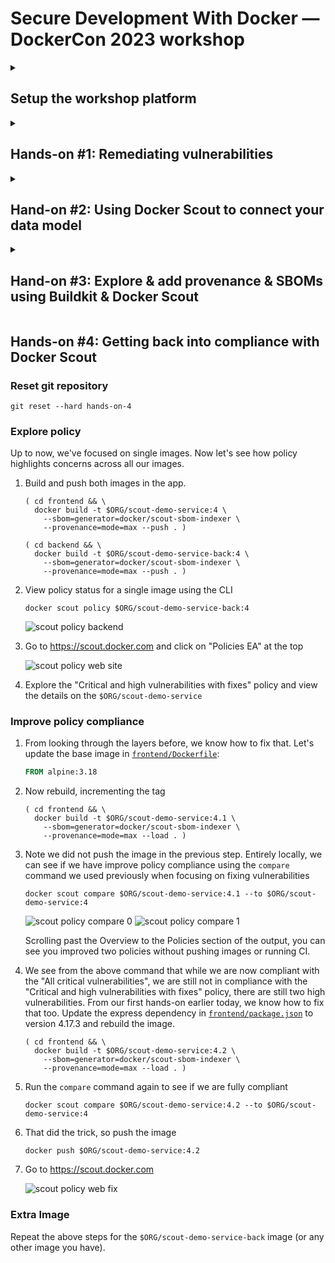 # Secure Development With Docker &mdash; DockerCon 2023 workshop

<details><summary><h2>Setup the workshop platform</h2></summary>

### Requirements

- git
- Docker Desktop 4.24.0 or greater
- Docker Hub account `$ORG`

Docker Desktop must be configured to use containerd.  In Docker Desktop, go to
the Settings (⚙️ icon) &gt; Features in development and make sure the box next
to "Use containerd for pulling and storing images". If you changed the setting,
click the "Apply & Restart" button.

![Docker Desktop settings](./ss/desktop-containerd.png)

### Prerequisites

> *Conventions:*
> `$ORG` is the name of the Docker Hub account you will use.
> It can be a personal or a team one. Better if you have full ownership on it.

1. Clone the repository on your local machine
2. (optional) export `ORG` environment variable so you can more easily copy/paste commands

   ```console
   export ORG=<your organization namespace>
   ```
3. Configure organization for Docker Scout

   ```console
   docker scout config organization $ORG
   ```
4. Copy `env.dist` file to `.env`
5. Edit `.env` and set `NAMESPACE` to `$ORG`
6. Enroll your organization to Docker Scout

   ```console
   docker scout enroll $ORG
   ```
7. Checkout Hands-On #1

   ```console
   git checkout hands-on-1
   ```
8. Build demo images

   ```console
   docker compose --profile images build
   ```

   > This command will build two images we will explore.
   > To know more about how they are built look at
   > [`./docker-compose.yml`](./docker-compose.yml) and
   > [`./backend/Dockerfile`](./backend/Dockerfile) that
   > contains the build definitions.

   > In case of network issues, you can also build the following
   > image that is prebuilt and don't need extra dependencies.

   ```console
   docker compose --profile low_network build
   ```
</details>

<details><summary><h2>Hands-on #1: Remediating vulnerabilities</h2></summary>

### Reset git repository

```console
git reset --hard hands-on-1
```

### Base Image Fix (Docker Desktop)

1. Open Docker Desktop and select the image `$ORG/scout-demo-service:v1`

   ![](./ss/layer_view_scout-demo-service_v1.png)
2. Take the time to explore the different information displayed on this page

   - Image hierarchy, layers and the Images tab
   - Vulnerabilities
   - Packages

3. Select your base image and explore vulnerabilities specific to the base image.
   Then select "Recommendations for base image…" in the "Recommended fixes"
   dropdown in the upper right portion of the window.

   ![](./ss/select-base-image.png)

4. Select _Change base image_ and set the current image to 3.14

   ![](./ss/change-base-image.png)

5. Open [`frontend/Dockerfile`](./frontend/Dockerfile) in your favorite file editor
   and apply the "Tag is preferred tag" recommendation, i.e., change the `FROM` line to

   ```dockerfile
   FROM alpine:3.18
   ```

6. (optional) Update the tag to `v2` in [`docker-compose.yml`](./docker-compose.yml)
7. Rebuild the image

   ```console
   docker compose --profile scout-demo-service build
   ```
8. Open the image inside Desktop and see the impact of your change

   ![](./ss/layer_view_scout-demo-service_v2.png)

### Base Image Fix (Docker Scout CLI)

1. Run `docker scout cves` command against the image you just built:

   ```console
   docker scout cves $ORG/scout-demo-service:v1
   ```

   ![](./ss/scout-demo-service-v1-cves.png)
2. (optional) Explore the filters options from `docker scout cves` command
3. (optional) See vulnerable packages only

   ```console
   docker scout cves --format only-packages --only-vuln-packages $ORG/scout-demo-service:v1
   ```

   ![](./ss/scout-demo-service-v1-only-vuln-packages.png)

4. Explore base image recommendations using `docker scout recommendations`

   -> specify the tag upfront, like we selected it in Docker Desktop

   ```console
   docker scout recommendations --tag 3.14 $ORG/scout-demo-service:v1
   ```

   ![](./ss/scout-demo-service-v1-recommendations.png)

5. Apply the "Tag is preferred tag" recommendation to the [`frontend/Dockerfile`](./frontend/Dockerfile)
6. (optional) Update the tag to `v2` in [`docker-compose.yml`](./docker-compose.yml)
7. Rebuild the image

   ```console
   docker compose --profile scout-demo-service build
   ```
8. Run `docker scout cves` command against the image you just built and see the changes:

   ```console
   docker scout cves $ORG/scout-demo-service:v2
   ```

   ![](./ss/scout-demo-service-v2-cves.png)
9. Compare the two images to see the differences:

   ```console
   docker scout compare $ORG/scout-demo-service:v2 --to $ORG/scout-demo-service:v1
   ```

   ![](./ss/scout-demo-service-compare.png)

### Application Dependency Fix

1. Explore the still existing vulnerabilities: (Desktop or CLI)
   - find vulnerable package
   - find fix version
2. Update [`package.json`](./frontend/package.json) to upgrade the dependency
3. (optional) Update the tag to `v3` in [`docker-compose.yml`](./docker-compose.yml)
4. Rebuild the image
5. Explore the built image to see what changed
   - using Desktop
   - using CLI

### Extra Command

1. Get a quick overview of your image, including vulnerabilities and recommendations

   ```console
   docker scout quickview $ORG/scout-demo-service:v1
   ```

### Extra Image

Repeat the above steps for the `$ORG/scout-demo-service-back:v1` image (or any other image you have).

</details>

<details><summary><h2>Hand-on #2: Using Docker Scout to connect your data model</h2></summary>

### Reset git repository

```console
git reset --hard hands-on-2
```

### Registry - https://scout.docker.com Integration

#### Create repositories

Go to https://hub.docker.com and create repositories for the images you will push

- `$ORG/scout-demo-service`
- `$ORG/scout-demo-service-back`

#### Enable repositories for Docker Scout

_Option 1: Use Docker Scout Dashboard_

1. Go to https://scout.docker.com
2. Select your organization in the dropdown next to your user
3. Open the settings menu (⚙️ icon) and select _Repository settings_
4. Select the repository to enable and enable it

_Option 2: Docker Hub Integration using the CLI_

```console
docker scout repo enable $ORG/scout-demo-service
```

```console
docker scout repo enable $ORG/scout-demo-service-back
```

### Push images

1. Push an image to Hub

   ```console
   docker push $ORG/scout-demo-service:v1
   ```

2. Browse https://scout.docker.com and see your images (this might take up to a few minutes)

   ![](./ss/pushes_images.png)

### Analyze images

Reproduce the exploratory steps from _Hands-on #1_ on https://scout.docker.com.
Find vulnerabilities, package information and compare your images.

You can build and push the different versions of the images you previously built (with vulnerabilities or with fixes).
Or simply push the fixes you built in the first hands-on exercise.

```console
docker push $ORG/scout-demo-service:v3
```

### Record images to an environment

1. Record the image to an environment (adapt to your registry)

   ```console
   docker scout environment staging registry://$ORG/scout-demo-service:v1
   ```

   This will explicitly record the image that has been pushed to a registry, to the environment `staging`.

   ![](./ss/staging.png)

2. Investigate environment information from the CLI

   ```console
   docker scout environment
   ```

   ```console
   docker scout environment staging
   ```

3. Compare your fixed local image to the one recorded as part of the `staging` environment

   ```console
   docker scout compare local://$ORG/scout-demo-service:v3 --to-env staging
   ```

   ![](./ss/scout-demo-service-compare-staging.png)
4. Browse https://scout.docker.com

   - find images recorded to an environment
   - find vulnerabilities and packages in an environment
   - compare images between versions and/or environments

   ![](./ss/scout-demo-service-ui-compare.png)

5. Record `v3` to the staging environment

   ```console
   docker scout environment staging registry://$ORG/scout-demo-service:v3
   ```

6. Verify you have no vulnerabilities in `staging` at https://scout.docker.com &gt;
   Vulnerabilities and select the staging environment

7. Browse available integrations on https://scout.docker.com &gt;
   Settings (⚙️ icon) &gt; Integrations

</details>

<details><summary><h2>Hand-on #3: Explore & add provenance & SBOMs using Buildkit & Docker Scout</h2></summary>

### Reset git repository

```console
git reset --hard hands-on-3
```

### Provenance Attestation

Remember the `--tag` flag when we explore the base image recommendations or the dropdown to pick
the right one in the UI?

```console
docker scout recommendations --tag 3.14 $ORG/scout-demo-service:v1
```

This tag was needed because the base image exists under different tag (`latest`, `3`, `3.14` at least)
and the information contained in the image are not sufficient to pick the right one.

So let's fix that.

1. We have added a new command to the _end_ of the [`frontend/Dockerfile`](frontend/Dockerfile)
   so it gets rebuilt, but quickly

   ```dockerfile
   ENV DUMMY=1
   ```

   (this line was introduced when you reset to the `hands-on-3` tag above)
2. Build a new image with the _provenance_ attestation

   ```console
   ( cd frontend && \
     docker build -t $ORG/scout-demo-service:provenance \
       --provenance=mode=max --push . )
   ```
3. Get recommendations about the image that has been pushed

   ```console
   docker scout recommendations registry://$ORG/scout-demo-service:provenance
   ```

   This time you didn't provided the `--tag` and it picked the right one!

   > Base image is `alpine:3.14`

4. How did it do that? Let's look at the provenance.

   ```console
   docker buildx imagetools inspect $ORG/scout-demo-service:provenance \
     --format '{{ json .Provenance.SLSA }}'
   ```

   (note we are extracting an element called `SLSA`!)
   That is a lot of information. Let's focus on information about the base image.
   One place to see that is in the first element of the `llbDefinition` array:

   ```console
   docker buildx imagetools inspect $ORG/scout-demo-service:provenance \
     --format '{{ json .Provenance.SLSA }}' | jq '.buildConfig.llbDefinition[0]'
   ```

   (requires the [`jq`](https://jqlang.github.io/jq/) command)
   See how the identifier has the exact SHA used as the base image?

> **Note on `push` and `registry://`**
>
> We need to access the provenance attestation from the image. It's written at the level
> of the _Image Index_ (same as for multi-arch images). The local Docker daemon doesn't allow
> currently to easily access those information.
>
> But they are available from registries. So when pushed, all these extra information will
> be available and CLI or https://scout.docker.com tools will be able to use them.

### SBOM

When an image is used on the CLI or pushed to https://scout.docker.com one of the first
steps is to index it. It means to go through the image and find all the packages for instance.

It also means this action might be performed multiple times, like if we want to see
the vulnerabilities of the image from different computers.

But it's possible to generate SBOM at the build time and push it along with the image.
That way, whatever the size of the initial image, we will only require the SBOM (enhanced
with provenance if available) and it will make all the CLI actions faster and be sure
the information displayed on https://scout.docker.com are the right ones.

1. Change the value of the environment variable at the end of [`frontend/Dockerfile`](frontend/Dockerfile)
   so the image gets rebuilt and pushed, quickly

   ```dockerfile
   ENV DUMMY=2
   ```

2. Build a new image with an _SBOM_ attestation (and keep the provenance!)

   ```console
   ( cd frontend && \
     docker build -t $ORG/scout-demo-service:attests \
       --sbom=generator=docker/scout-sbom-indexer \
       --provenance=mode=max --push . )
   ```
3. Run any `docker scout` CLI command, e.g.,

   ```
   docker scout quickview $ORG/scout-demo-service:attests
   ```

   and you should see:

   > ✓ Provenance obtained from attestation
   > ✓ SBOM obtained from attestation, 79 packages indexed

   This means we only get the SBOM from the attestation, and we are not indexing locally
   the image anymore. It's faster and more accurate.

### Explore SBOM

1. Extract the SBOM in `SPDX` format:

   ```console
   docker scout sbom --format spdx registry://$ORG/scout-demo-service:attests
   ```

   That is a lot of process. Let's look at some more useful format options.
2. Display packages of the image:

   ```console
   docker scout sbom --format list registry://$ORG/scout-demo-service:attests
   ```

   ![](./ss/package-list.png)
3. Display vulnerable packages:

   ```console
   docker scout cves --format only-packages --only-vuln-packages registry://$ORG/scout-demo-service:attests
   ```

   ![](./ss/vuln-packages.png)

</details>

## Hands-on #4: Getting back into compliance with Docker Scout

### Reset git repository

```console
git reset --hard hands-on-4
```

### Explore policy

Up to now, we've focused on single images. Now let's see how policy highlights
concerns across all our images.

1. Build and push both images in the app.

   ```console
   ( cd frontend && \
     docker build -t $ORG/scout-demo-service:4 \
       --sbom=generator=docker/scout-sbom-indexer \
       --provenance=mode=max --push . )
   ```

   ```console
   ( cd backend && \
     docker build -t $ORG/scout-demo-service-back:4 \
       --sbom=generator=docker/scout-sbom-indexer \
       --provenance=mode=max --push . )
   ```

2. View policy status for a single image using the CLI

   ```console
   docker scout policy $ORG/scout-demo-service-back:4
   ```

   ![scout policy backend](./ss/policy-backend.png)

3. Go to https://scout.docker.com and click on "Policies EA" at the top

   ![scout policy web site](./ss/policy.png)

4. Explore the "Critical and high vulnerabilities with fixes" policy and view the details
   on the `$ORG/scout-demo-service`

### Improve policy compliance

1. From looking through the layers before, we know how to fix that. Let's update the base image
   in [`frontend/Dockerfile`](frontend/Dockerfile):

   ```dockerfile
   FROM alpine:3.18
   ```

2. Now rebuild, incrementing the tag

   ```console
   ( cd frontend && \
     docker build -t $ORG/scout-demo-service:4.1 \
       --sbom=generator=docker/scout-sbom-indexer \
       --provenance=mode=max --load . )
   ```

3. Note we did not push the image in the previous step. Entirely locally, we can see if we have
   improve policy compliance using the `compare` command we used previously when focusing on
   fixing vulnerabilities

   ```console
   docker scout compare $ORG/scout-demo-service:4.1 --to $ORG/scout-demo-service:4
   ```

   ![scout policy compare 0](./ss/policy-compare-0.png)
   ![scout policy compare 1](./ss/policy-compare-1.png)

   Scrolling past the Overview to the Policies section of the output, you can see you improved
   two policies without pushing images or running CI.

4. We see from the above command that while we are now compliant with the "All critical
   vulnerabilities", we are still not in compliance with the "Critical and high
   vulnerabilities with fixes" policy, there are still two high vulnerabilities. From our first
   hands-on earlier today, we know how to fix that too. Update the express dependency in
   [`frontend/package.json`](frontend/package.json) to version 4.17.3 and rebuild the image.

   ```console
   ( cd frontend && \
     docker build -t $ORG/scout-demo-service:4.2 \
       --sbom=generator=docker/scout-sbom-indexer \
       --provenance=mode=max --load . )
   ```

5. Run the `compare` command again to see if we are fully compliant

   ```console
   docker scout compare $ORG/scout-demo-service:4.2 --to $ORG/scout-demo-service:4
   ```

6. That did the trick, so push the image

   ```console
   docker push $ORG/scout-demo-service:4.2
   ```

7. Go to https://scout.docker.com

   ![scout policy web fix](./ss/policy-fix.png)

### Extra Image

Repeat the above steps for the `$ORG/scout-demo-service-back` image (or any other image you have).
